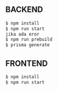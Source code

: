 ## BACKEND
```bash
$ npm install
$ npm run start
jika ada eror
$ npm run prebuild  
$ prisma generate     
```
## FRONTEND
```bash
$ npm install
$ npm run start
```
